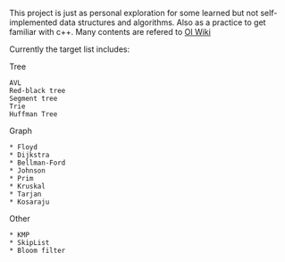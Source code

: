 This project is just as personal exploration for some learned but not self-implemented data structures and algorithms. Also as a practice to get familiar with c++. Many contents are refered to [OI Wiki](https://oi-wiki.org/)

Currently the target list includes:

Tree
```
AVL
Red-black tree
Segment tree
Trie
Huffman Tree
```
Graph
```
* Floyd
* Dijkstra
* Bellman-Ford
* Johnson
* Prim
* Kruskal
* Tarjan
* Kosaraju
```
Other
```
* KMP
* SkipList
* Bloom filter
```

